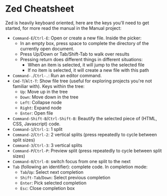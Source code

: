 Zed Cheatsheet
==============
Zed is heavily keyboard oriented, here are the keys you'll need to get started,
for more read the manual in the Manual project:

* `Command-E`/`Ctrl-E`: Open or create a new file. Inside the picker:
    * In an empty box, press space to complete the directory of the currently
      open document.
    * Press Up/Down or Tab/Shift-Tab to walk over results
    * Pressing return does different things in different situations:
        * When an item is selected, it will jump to the selected file
        * If no item is selected, it will create a new file with this path
* `Command-.`/`Ctrl-.`: Run an editor command.
* `Cmd-T`/`Alt-T`: Show file tree (useful for exploring projects you're
  not familiar with). Keys within the tree:
    * `Up`: Move up in the tree
    * `Down`: Move down in the tree
    * `Left`: Collapse node
    * `Right`: Expand node
    * `Enter`: Open file
* `Command-Shift-B`/`Ctrl-Shift-B`: Beautify the selected piece of (HTML, CSS,
  Javascript) code.
* `Command-1`/`Ctrl-1`: 1 split
* `Command-2`/`Ctrl-2`: 2 vertical splits (press repeatedly to cycle between
  split sizes)
* `Command-3`/`Ctrl-3`: 3 vertical splits
* `Command-P`/`Ctrl-P`: Preview split (press repeatedly to cycle between split
  sizes)
* `Command-0`/`Ctrl-0`: switch focus from one split to the next
* `Tab` (following an identifier): complete code. In completion mode:
    * `Tab`/`Up`: Select next completion
    * `Shift-Tab`/`Down`: Select previous completion
    * `Enter`: Pick selected completion
    * `Esc`: Close completion box
